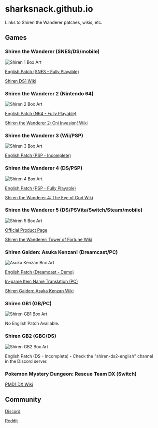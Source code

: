 # sharksnack.github.io

Links to Shiren the Wanderer patches, wikis, etc.

## Games

### Shiren the Wanderer (SNES/DS/mobile)

![Shiren 1 Box Art](https://m.media-amazon.com/images/I/51HR71D448L._SL160_.jpg)

[English Patch (SNES - Fully Playable)](https://www.romhacking.net/translations/483/)

[Shiren DS1 Wiki](https://sharksnack.github.io/shiren-ds1/)

### Shiren the Wanderer 2 (Nintendo 64)

![Shiren 2 Box Art](https://m.media-amazon.com/images/I/51F3ZTKAVXL._SL160_.jpg)

[English Patch (N64 - Fully Playable)](https://www.romhacking.net/translations/6293/)

[Shiren the Wanderer 2: Oni Invasion! Wiki](https://sharksnack.github.io/shiren-2/)

### Shiren the Wanderer 3 (Wii/PSP)

![Shiren 3 Box Art](https://m.media-amazon.com/images/I/51xPOMtPquL._SL160_.jpg)

[English Patch (PSP - Incomplete)](https://www.romhacking.net/translations/2015/)

### Shiren the Wanderer 4 (DS/PSP)

![Shiren 4 Box Art](https://m.media-amazon.com/images/I/51X9kucQ1IL._SL160_.jpg)

[English Patch (PSP - Fully Playable)](https://www.romhacking.net/translations/7175/)

[Shiren the Wanderer 4: The Eye of God Wiki](https://sharksnack.github.io/shiren-4/)

### Shiren the Wanderer 5 (DS/PSVita/Switch/Steam/mobile)

![Shiren 5 Box Art](https://images-na.ssl-images-amazon.com/images/I/9154Erb2X6L.SL160.jpg)

[Official Product Page](https://www.spike-chunsoft.com/games/shiren5/)

[Shiren the Wanderer: Tower of Fortune Wiki](https://sharksnack.github.io/shiren-5/)

### Shiren Gaiden: Asuka Kenzan! (Dreamcast/PC)

![Asuka Kenzan Box Art](https://m.media-amazon.com/images/I/51H33AWT98L._SL160_.jpg)

[English Patch (Dreamcast - Demo)](https://sharksnack.github.io/asuka/patches/dreamcast-english-demo-patch)

[In-game Item Name Translation (PC)](https://sharksnack.github.io/asuka/guides/pc-setup-guide)

[Shiren Gaiden: Asuka Kenzan Wiki](https://sharksnack.github.io/asuka/)

### Shiren GB1 (GB/PC)

![Shiren GB1 Box Art](https://m.media-amazon.com/images/I/510xk39P3AS._SL160_.jpg)

No English Patch Available.

### Shiren GB2 (GBC/DS)

![Shiren GB2 Box Art](https://m.media-amazon.com/images/I/61ERA8A84EL._SL160_.jpg)

English Patch (DS - Incomplete) - Check the "shiren-ds2-english" channel in the Discord server.

### Pokemon Mystery Dungeon: Rescue Team DX (Switch)

[PMD1 DX Wiki](https://sharksnack.github.io/pmd1-dx/)

## Community

[Discord](https://discord.gg/5y7UDFc)

[Reddit](https://www.reddit.com/r/ShirenTheWanderer/)
